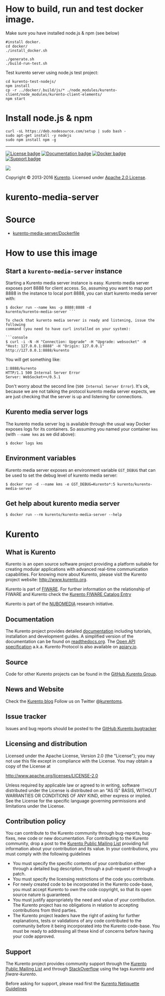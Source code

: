 How to build, run and test docker image.
====================
Make sure you have installed node.js & npm (see below)
```
#install docker.
cd docker/
./install_docker.sh

./generate.sh
./build-run-test.sh
```
Test kurento server using node.js test project:
```
cd kurento-test-nodejs/
npm install
cp -r ../docker/.build/js/* ./node_modules/kurento-client/node_modules/kurento-client-elements/
npm start
```

Install node.js & npm
====================
```
curl -sL https://deb.nodesource.com/setup | sudo bash -
sudo apt-get install -y nodejs
sudo npm install npm -g
```

------------------------------------------------------------------------------------------------------------------------

[![License badge](https://img.shields.io/badge/license-Apache2-orange.svg)](http://www.apache.org/licenses/LICENSE-2.0)
[![Documentation badge](https://readthedocs.org/projects/fiware-orion/badge/?version=latest)](http://doc-kurento.readthedocs.org/en/latest/)
[![Docker badge](https://img.shields.io/docker/pulls/fiware/orion.svg)](https://hub.docker.com/r/fiware/stream-oriented-kurento/)
[![Support badge]( https://img.shields.io/badge/support-sof-yellowgreen.svg)](http://stackoverflow.com/questions/tagged/kurento)

[![][KurentoImage]][Kurento]

Copyright © 2013-2016 [Kurento]. Licensed under [Apache 2.0 License].

kurento-media-server
====================

# Source

* [kurento-media-server/Dockerfile](https://github.com/kurento/kurento-docker/blob/master/kurento-media-server/Dockerfile)

# How to use this image

## Start a `kurento-media-server` instance

Starting a Kurento media server instance is easy. Kurento media server exposes
port 8888 for client access. So, assuming you want to map port 8888 in the
instance to local port 8888, you can start kurento media server with:

```console
$ docker run --name kms -p 8888:8888 -d
kurento/kurento-media-server ```

To check that kurento media server is ready and listening, issue the following
command (you need to have curl installed on your system):

```console
$ curl -i -N -H "Connection: Upgrade" -H "Upgrade: websocket" -H "Host: 127.0.0.1:8888" -H "Origin: 127.0.0.1" http://127.0.0.1:8888/kurento
```

You will get something like:

```console
1:8888/kurento
HTTP/1.1 500 Internal Server Error
Server: WebSocket++/0.5.1
```

Don't worry about the second line (`500 Internal Server Error`). It's ok,
because we are not talking the protocol kurento media server expects, we are
just checking that the server is up and listening for connections.

## Kurento media server logs

The kurento media server log is available through the usual way Docker exposes
logs for its containers. So assuming you named your container `kms` (with
`--name kms` as we did above):

```console
$ docker logs kms
```

## Environment variables

Kurento media server exposes an environment variable `GST_DEBUG` that can be
used to set the debug level of kurento media server:

```console
$ docker run -d --name kms -e GST_DEBUG=Kurento*:5 kurento/kurento-media-server
```

## Get help about kurento media server

```console
$ docker run --rm kurento/kurento-media-server --help
```

Kurento
=======

What is Kurento
---------------

Kurento is an open source software project providing a platform suitable
for creating modular applications with advanced real-time communication
capabilities. For knowing more about Kurento, please visit the Kurento
project website: http://www.kurento.org.

Kurento is part of [FIWARE]. For further information on the relationship of
FIWARE and Kurento check the [Kurento FIWARE Catalog Entry]

Kurento is part of the [NUBOMEDIA] research initiative.

Documentation
-------------

The Kurento project provides detailed [documentation] including tutorials,
installation and development guides. A simplified version of the documentation
can be found on [readthedocs.org]. The [Open API specification] a.k.a. Kurento
Protocol is also available on [apiary.io].

Source
------

Code for other Kurento projects can be found in the [GitHub Kurento Group].

News and Website
----------------

Check the [Kurento blog]
Follow us on Twitter @[kurentoms].

Issue tracker
-------------

Issues and bug reports should be posted to the [GitHub Kurento bugtracker]

Licensing and distribution
--------------------------

Licensed under the Apache License, Version 2.0 (the "License");
you may not use this file except in compliance with the License.
You may obtain a copy of the License at

  http://www.apache.org/licenses/LICENSE-2.0

Unless required by applicable law or agreed to in writing, software
distributed under the License is distributed on an "AS IS" BASIS,
WITHOUT WARRANTIES OR CONDITIONS OF ANY KIND, either express or implied.
See the License for the specific language governing permissions and
limitations under the License.

Contribution policy
-------------------

You can contribute to the Kurento community through bug-reports, bug-fixes, new
code or new documentation. For contributing to the Kurento community, drop a
post to the [Kurento Public Mailing List] providing full information about your
contribution and its value. In your contributions, you must comply with the
following guidelines

* You must specify the specific contents of your contribution either through a
  detailed bug description, through a pull-request or through a patch.
* You must specify the licensing restrictions of the code you contribute.
* For newly created code to be incorporated in the Kurento code-base, you must
  accept Kurento to own the code copyright, so that its open source nature is
  guaranteed.
* You must justify appropriately the need and value of your contribution. The
  Kurento project has no obligations in relation to accepting contributions
  from third parties.
* The Kurento project leaders have the right of asking for further
  explanations, tests or validations of any code contributed to the community
  before it being incorporated into the Kurento code-base. You must be ready to
  addressing all these kind of concerns before having your code approved.

Support
-------

The Kurento project provides community support through the  [Kurento Public
Mailing List] and through [StackOverflow] using the tags *kurento* and
*fiware-kurento*.

Before asking for support, please read first the [Kurento Netiquette Guidelines]

[documentation]: http://www.kurento.org/documentation
[FIWARE]: http://www.fiware.org
[GitHub Kurento bugtracker]: https://github.com/Kurento/bugtracker/issues
[GitHub Kurento Group]: https://github.com/kurento
[kurentoms]: http://twitter.com/kurentoms
[Kurento]: http://kurento.org
[Kurento Blog]: http://www.kurento.org/blog
[Kurento FIWARE Catalog Entry]: http://catalogue.fiware.org/enablers/stream-oriented-kurento
[Kurento Netiquette Guidelines]: http://www.kurento.org/blog/kurento-netiquette-guidelines
[Kurento Public Mailing list]: https://groups.google.com/forum/#!forum/kurento
[KurentoImage]: https://secure.gravatar.com/avatar/21a2a12c56b2a91c8918d5779f1778bf?s=120
[Apache 2.0 License]: http://www.apache.org/licenses/LICENSE-2.0
[NUBOMEDIA]: http://www.nubomedia.eu
[StackOverflow]: http://stackoverflow.com/search?q=kurento
[Docker]: https://www.docker.com/
[Read-the-docs]: http://read-the-docs.readthedocs.org/
[readthedocs.org]: http://kurento.readthedocs.org/
[Open API specification]: http://kurento.github.io/doc-kurento/
[apiary.io]: http://docs.streamoriented.apiary.io/
